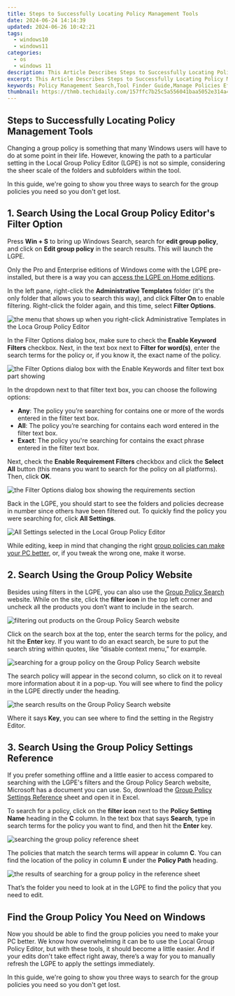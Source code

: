 ```yaml
---
title: Steps to Successfully Locating Policy Management Tools
date: 2024-06-24 14:14:39
updated: 2024-06-26 10:42:21
tags:
  - windows10
  - windows11
categories:
  - os
  - windows 11
description: This Article Describes Steps to Successfully Locating Policy Management Tools
excerpt: This Article Describes Steps to Successfully Locating Policy Management Tools
keywords: Policy Management Search,Tool Finder Guide,Manage Policies Efficiently,Security Policy Solutions,Policy Governance Systems,Tools for Policy Oversight,Enhance Policy Controls
thumbnail: https://thmb.techidaily.com/157ffc7b25c5a556041baa5052e314a4da47d7995a2327f78015457abe1d3a54.jpg
---
```


## Steps to Successfully Locating Policy Management Tools

 Changing a group policy is something that many Windows users will have to do at some point in their life. However, knowing the path to a particular setting in the Local Group Policy Editor (LGPE) is not so simple, considering the sheer scale of the folders and subfolders within the tool.

 In this guide, we're going to show you three ways to search for the group policies you need so you don't get lost.

## 1\. Search Using the Local Group Policy Editor's Filter Option

 Press **Win + S** to bring up Windows Search, search for **edit group policy**, and click on **Edit group policy** in the search results. This will launch the LGPE.

 Only the Pro and Enterprise editions of Windows come with the LGPE pre-installed, but there is a way you can [access the LGPE on Home editions](https://www.makeuseof.com/tag/access-group-policy-editor-even-windows-home-settings-try/).

 In the left pane, right-click the **Administrative Templates** folder (it's the only folder that allows you to search this way), and click **Filter On** to enable filtering. Right-click the folder again, and this time, select **Filter Options**.

![the menu that shows up when you right-click Administrative Templates in the Loca Group Policy Editor](https://static1.makeuseofimages.com/wordpress/wp-content/uploads/wm/2023/06/lgpe-search-filter-option.jpg)

 In the Filter Options dialog box, make sure to check the **Enable Keyword Filters** checkbox. Next, in the text box next to **Filter for word(s)**, enter the search terms for the policy or, if you know it, the exact name of the policy.

![the Filter Options dialog box with the Enable Keywords and filter text box part showing](https://static1.makeuseofimages.com/wordpress/wp-content/uploads/wm/2023/06/lgpe-search-filter-options-search-phrase-windows.jpg)

 In the dropdown next to that filter text box, you can choose the following options:

* **Any**: The policy you’re searching for contains one or more of the words entered in the filter text box.
* **All**: The policy you’re searching for contains each word entered in the filter text box.
* **Exact**: The policy you're searching for contains the exact phrase entered in the filter text box.

 Next, check the **Enable Requirement Filters** checkbox and click the **Select All** button (this means you want to search for the policy on all platforms). Then, click **OK**.

![the Filter Options dialog box showing the requirements section](https://static1.makeuseofimages.com/wordpress/wp-content/uploads/wm/2023/06/lgpe-search-filter-option-requirements-filters.jpg)

 Back in the LGPE, you should start to see the folders and policies decrease in number since others have been filtered out. To quickly find the policy you were searching for, click **All Settings**.

![All Settings selected in the Local Group Policy Editor](https://static1.makeuseofimages.com/wordpress/wp-content/uploads/wm/2023/06/lgpe-search-filter-results-windows.jpg)

 While editing, keep in mind that changing the right [group policies can make your PC better](https://www.makeuseof.com/tag/12-ways-windows-group-policy-can-make-pc-better/), or, if you tweak the wrong one, make it worse.

## 2\. Search Using the Group Policy Website

 Besides using filters in the LGPE, you can also use the [Group Policy Search](https://gpsearch.azurewebsites.net/) website. While on the site, click the **filter icon** in the top left corner and uncheck all the products you don’t want to include in the search.

![filtering out products on the Group Policy Search website](https://static1.makeuseofimages.com/wordpress/wp-content/uploads/wm/2023/06/gps-website-filters.jpg)

 Click on the search box at the top, enter the search terms for the policy, and hit the **Enter** key. If you want to do an exact search, be sure to put the search string within quotes, like “disable context menu,” for example.

![searching for a group policy on the Group Policy Search website](https://static1.makeuseofimages.com/wordpress/wp-content/uploads/wm/2023/06/gps-website-searching-policy.jpg)

 The search policy will appear in the second column, so click on it to reveal more information about it in a pop-up. You will see where to find the policy in the LGPE directly under the heading.

![the search results on the Group Policy Search website](https://static1.makeuseofimages.com/wordpress/wp-content/uploads/wm/2023/06/gps-website-searching-policy-results.jpg)

 Where it says **Key**, you can see where to find the setting in the Registry Editor.

## 3\. Search Using the Group Policy Settings Reference

 If you prefer something offline and a little easier to access compared to searching with the LGPE's filters and the Group Policy Search website, Microsoft has a document you can use. So, download the [Group Policy Settings Reference](https://www.microsoft.com/en-us/download/details.aspx?id=25250) sheet and open it in Excel.

 To search for a policy, click on the **filter icon** next to the **Policy Setting Name** heading in the **C** column. In the text box that says **Search**, type in search terms for the policy you want to find, and then hit the **Enter** key.

![searching the group policy reference sheet](https://static1.makeuseofimages.com/wordpress/wp-content/uploads/wm/2023/06/group-policy-reference-sheet-text-filter.jpg)

 The policies that match the search terms will appear in column **C**. You can find the location of the policy in column **E** under the **Policy Path** heading.

![the results of searching for a group policy in the reference sheet](https://static1.makeuseofimages.com/wordpress/wp-content/uploads/wm/2023/06/group-policy-reference-sheet-policy-path.jpg)

 That’s the folder you need to look at in the LGPE to find the policy that you need to edit.

## Find the Group Policy You Need on Windows

 Now you should be able to find the group policies you need to make your PC better. We know how overwhelming it can be to use the Local Group Policy Editor, but with these tools, it should become a little easier. And if your edits don't take effect right away, there’s a way for you to manually refresh the LGPE to apply the settings immediately.

 In this guide, we're going to show you three ways to search for the group policies you need so you don't get lost.
